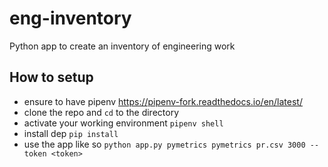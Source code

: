 # eng-inventory
Python app to create an inventory of engineering work

## How to setup
- ensure to have pipenv https://pipenv-fork.readthedocs.io/en/latest/
- clone the repo and `cd` to the directory
- activate your working environment `pipenv shell`
- install dep `pip install `
- use the app like so `python app.py pymetrics pymetrics pr.csv 3000 --token <token> `
